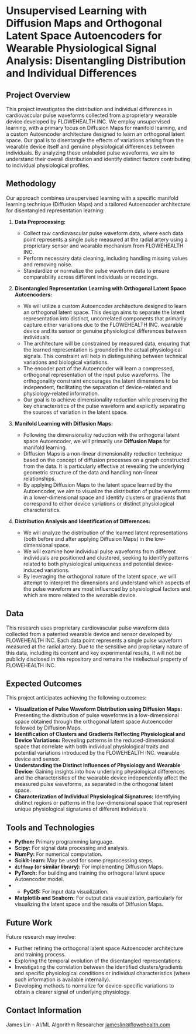 # Unsupervised Learning with Diffusion Maps and Orthogonal Latent Space Autoencoders for Wearable Physiological Signal Analysis: Disentangling Distribution and Individual Differences

## Project Overview

This project investigates the distribution and individual differences in cardiovascular pulse waveforms collected from a proprietary wearable device developed by FLOWEHEALTH INC. We employ unsupervised learning, with a primary focus on Diffusion Maps for manifold learning, and a custom Autoencoder architecture designed to learn an orthogonal latent space. Our goal is to disentangle the effects of variations arising from the wearable device itself and genuine physiological differences between individuals. By analyzing these unlabeled pulse waveforms, we aim to understand their overall distribution and identify distinct factors contributing to individual physiological profiles.

## Methodology

Our approach combines unsupervised learning with a specific manifold learning technique (Diffusion Maps) and a tailored Autoencoder architecture for disentangled representation learning:

1.  **Data Preprocessing:**
    * Collect raw cardiovascular pulse waveform data, where each data point represents a single pulse measured at the radial artery using a proprietary sensor and wearable mechanism from FLOWEHEALTH INC.
    * Perform necessary data cleaning, including handling missing values and removing noise.
    * Standardize or normalize the pulse waveform data to ensure comparability across different individuals or recordings.

2.  **Disentangled Representation Learning with Orthogonal Latent Space Autoencoders:**
    * We will utilize a custom Autoencoder architecture designed to learn an orthogonal latent space. This design aims to separate the latent representation into distinct, uncorrelated components that primarily capture either variations due to the FLOWEHEALTH INC. wearable device and its sensor or genuine physiological differences between individuals.
    * The architecture will be constrained by measured data, ensuring that the learned representation is grounded in the actual physiological signals. This constraint will help in distinguishing between technical variations and biological variations.
    * The encoder part of the Autoencoder will learn a compressed, orthogonal representation of the input pulse waveforms. The orthogonality constraint encourages the latent dimensions to be independent, facilitating the separation of device-related and physiology-related information.
    * Our goal is to achieve dimensionality reduction while preserving the key characteristics of the pulse waveform and explicitly separating the sources of variation in the latent space.

3.  **Manifold Learning with Diffusion Maps:**
    * Following the dimensionality reduction with the orthogonal latent space Autoencoder, we will primarily use **Diffusion Maps** for manifold learning.
    * Diffusion Maps is a non-linear dimensionality reduction technique based on the concept of diffusion processes on a graph constructed from the data. It is particularly effective at revealing the underlying geometric structure of the data and handling non-linear relationships.
    * By applying Diffusion Maps to the latent space learned by the Autoencoder, we aim to visualize the distribution of pulse waveforms in a lower-dimensional space and identify clusters or gradients that correspond to either device variations or distinct physiological characteristics.

4.  **Distribution Analysis and Identification of Differences:**
    * We will analyze the distribution of the learned latent representations (both before and after applying Diffusion Maps) in the low-dimensional space.
    * We will examine how individual pulse waveforms from different individuals are positioned and clustered, seeking to identify patterns related to both physiological uniqueness and potential device-induced variations.
    * By leveraging the orthogonal nature of the latent space, we will attempt to interpret the dimensions and understand which aspects of the pulse waveform are most influenced by physiological factors and which are more related to the wearable device.

## Data

This research uses proprietary cardiovascular pulse waveform data collected from a patented wearable device and sensor developed by FLOWEHEALTH INC. Each data point represents a single pulse waveform measured at the radial artery. Due to the sensitive and proprietary nature of this data, including its content and key experimental results, it will not be publicly disclosed in this repository and remains the intellectual property of FLOWEHEALTH INC.

## Expected Outcomes

This project anticipates achieving the following outcomes:

* **Visualization of Pulse Waveform Distribution using Diffusion Maps:** Presenting the distribution of pulse waveforms in a low-dimensional space obtained through the orthogonal latent space Autoencoder followed by Diffusion Maps.
* **Identification of Clusters and Gradients Reflecting Physiological and Device Variations:** Revealing patterns in the reduced-dimensional space that correlate with both individual physiological traits and potential variations introduced by the FLOWEHEALTH INC. wearable device and sensor.
* **Understanding the Distinct Influences of Physiology and Wearable Device:** Gaining insights into how underlying physiological differences and the characteristics of the wearable device independently affect the measured pulse waveforms, as separated in the orthogonal latent space.
* **Characterization of Individual Physiological Signatures:** Identifying distinct regions or patterns in the low-dimensional space that represent unique physiological signatures of different individuals.

## Tools and Technologies

* **Python:** Primary programming language.
* **Scipy:** For signal data processing and analysis.
* **NumPy:** For numerical computation.
* **Scikit-learn:** May be used for some preprocessing steps.
* **`diffmap` (or similar library):** For implementing Diffusion Maps.
* **PyTorch:** For building and training the orthogonal latent space Autoencoder model.
* * **PyQt5:** For input data visualization.
* **Matplotlib and Seaborn:** For output data visualization, particularly for visualizing the latent space and the results of Diffusion Maps.

## Future Work

Future research may involve:

* Further refining the orthogonal latent space Autoencoder architecture and training process.
* Exploring the temporal evolution of the disentangled representations.
* Investigating the correlation between the identified clusters/gradients and specific physiological conditions or individual characteristics (where such information is available internally).
* Developing methods to normalize for device-specific variations to obtain a clearer signal of underlying physiology.

## Contact Information

James Lin - AI/ML Algorithm Researcher
jameslin@flowehealth.com
